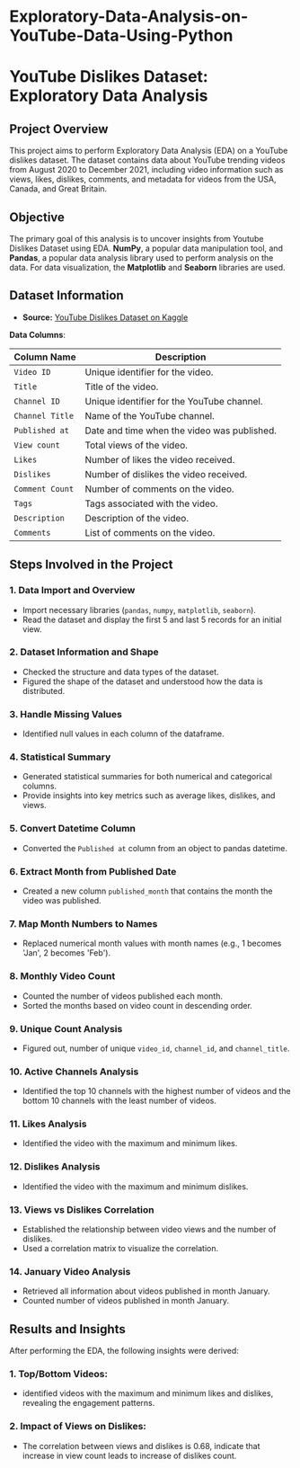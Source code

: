 # Exploratory-Data-Analysis-on-YouTube-Data-Using-Python

# YouTube Dislikes Dataset: Exploratory Data Analysis

## Project Overview

This project aims to perform Exploratory Data Analysis (EDA) on a YouTube dislikes dataset. The dataset contains data about YouTube trending videos from August 2020 to December 2021, including video information such as views, likes, dislikes, comments, and metadata for videos from the USA, Canada, and Great Britain.

## Objective

The primary goal of this analysis is to uncover insights from Youtube Dislikes Dataset using EDA. **NumPy**, a popular data manipulation tool, and **Pandas**, a popular data analysis library used to perform analysis on the data. For data visualization, the **Matplotlib** and  **Seaborn** libraries are used. 

## Dataset Information

- **Source:** [YouTube Dislikes Dataset on Kaggle](https://www.kaggle.com/datasets/dmitrynikolaev/youtube-dislikes-dataset)
  
**Data Columns**:

| Column Name      | Description                                                        |
|------------------|--------------------------------------------------------------------|
| `Video ID`       | Unique identifier for the video.                                   |
| `Title`          | Title of the video.                                                |
| `Channel ID`     | Unique identifier for the YouTube channel.                         |
| `Channel Title`  | Name of the YouTube channel.                                       |
| `Published at`   | Date and time when the video was published.                        |
| `View count`     | Total views of the video.                                          |
| `Likes`          | Number of likes the video received.                                |
| `Dislikes`       | Number of dislikes the video received.                             |
| `Comment Count`  | Number of comments on the video.                                   |
| `Tags`           | Tags associated with the video.                                    |
| `Description`    | Description of the video.                                          |
| `Comments`       | List of comments on the video.                                     |


## Steps Involved in the Project

### 1. Data Import and Overview
- Import necessary libraries (`pandas`, `numpy`, `matplotlib`, `seaborn`).
- Read the dataset and display the first 5 and last 5 records for an initial view.

### 2. Dataset Information and Shape
- Checked the structure and data types of the dataset.
- Figured the shape of the dataset and understood how the data is distributed.

### 3. Handle Missing Values
- Identified null values in each column of the dataframe.

### 4. Statistical Summary
- Generated statistical summaries for both numerical and categorical columns.
- Provide insights into key metrics such as average likes, dislikes, and views.

### 5. Convert Datetime Column
- Converted the `Published at` column from an object to pandas datetime.

### 6. Extract Month from Published Date
- Created a new column `published_month` that contains the month the video was published.

### 7. Map Month Numbers to Names
- Replaced numerical month values with month names (e.g., 1 becomes 'Jan', 2 becomes 'Feb').

### 8. Monthly Video Count
- Counted the number of videos published each month.
- Sorted the months based on video count in descending order.

### 9. Unique Count Analysis
- Figured out, number of unique `video_id`, `channel_id`, and `channel_title`.

### 10. Active Channels Analysis
- Identified the top 10 channels with the highest number of videos and the bottom 10 channels with the least number of videos.

### 11. Likes Analysis
- Identified the video with the maximum and minimum likes.

### 12. Dislikes Analysis
- Identified the video with the maximum and minimum dislikes.

### 13. Views vs Dislikes Correlation
- Established the relationship between video views and the number of dislikes.
- Used a correlation matrix to visualize the correlation.

### 14. January Video Analysis
- Retrieved all information about videos published in month January.
- Counted number of videos published in month January.

## Results and Insights

After performing the EDA, the following insights were derived:

### 1. Top/Bottom Videos:
- identified videos with the maximum and minimum likes and dislikes, revealing the engagement patterns.

### 2. Impact of Views on Dislikes:
- The correlation between views and dislikes is 0.68, indicate that increase in view count leads to increase of dislikes count.


